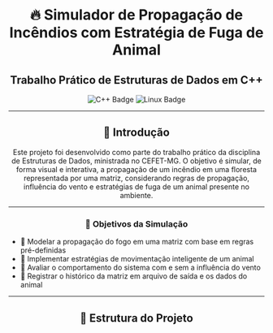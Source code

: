 <h1 align="center">🔥 Simulador de Propagação de Incêndios com Estratégia de Fuga de Animal</h1>

<h2 align="center">Trabalho Prático de Estruturas de Dados em C++</h2>

<p align="center">
  <img src="https://img.shields.io/badge/C++-00599C?style=for-the-badge&logo=c%2B%2B&logoColor=white" alt="C++ Badge">
  <img src="https://img.shields.io/badge/Linux-Simulável-4EAA25?style=for-the-badge&logo=linux&logoColor=white" alt="Linux Badge">
</p>

---

<h2 align="center">📘 Introdução</h2>

<p align="center">Este projeto foi desenvolvido como parte do trabalho prático da disciplina de Estruturas de Dados, ministrada no CEFET-MG. O objetivo é simular, de forma visual e interativa, a propagação de um incêndio em uma floresta representada por uma matriz, considerando regras de propagação, influência do vento e estratégias de fuga de um animal presente no ambiente.</p>

---

<h3 align="center">🎯 Objetivos da Simulação</h3>

<ul>
  <li>🔹 Modelar a propagação do fogo em uma matriz com base em regras pré-definidas</li>
  <li>🔹 Implementar estratégias de movimentação inteligente de um animal</li>
  <li>🔹 Avaliar o comportamento do sistema com e sem a influência do vento</li>
  <li>🔹 Registrar o histórico da matriz em arquivo de saída e os dados do animal</li>
</ul>

---

<h2 align="center">📁 Estrutura do Projeto</h2>


